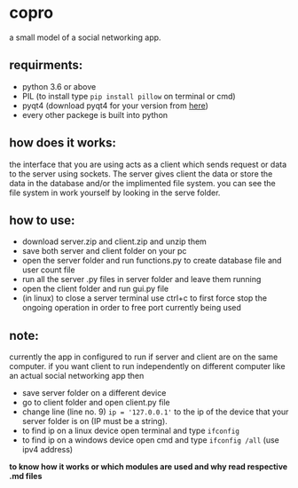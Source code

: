 # copro
  a small model of a social networking app.

requirments:
  -
  - python 3.6 or above
  - PIL (to install type `pip install pillow` on terminal or cmd)
  - pyqt4 (download pyqt4 for your version from [here](https://www.lfd.uci.edu/~gohlke/pythonlibs/#pyqt4))
  - every other packege is built into python
  
how does it works:
  -
  the interface that you are using acts as a client which sends request or data to the server using sockets. The server           gives client the data or store the data in the database and/or the implimented file system. you can see the file 
  system in work yourself by looking in the serve folder.

how to use:
  -
  - download server.zip and client.zip and unzip them
  - save both server and client folder on your pc
  - open the server folder and run functions.py to create database file and user count file
  - run all the server .py files in server folder and leave them running
  - open the client folder and run gui.py file
  - (in linux) to close a server terminal use ctrl+c to first force stop the ongoing operation in order to free port    currently being used
  
note:
  -
  currently the app in configured to run if server and client are on the same computer. if you want client to
  run independently on different computer like an actual social networking app then
  - save server folder on a different device
  - go to client folder and open client.py file 
  - change line (line no. 9) ` ip = '127.0.0.1' ` to the ip of the device that your server folder is on (IP must be a string).
  - to find ip on a linux device open terminal and type `ifconfig`  
  - to find ip on a windows device open cmd and type `ifconfig /all` (use ipv4 address) 

**to know how it works or which modules are used and why read respective .md files**
